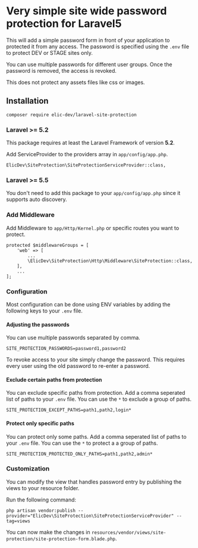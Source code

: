 # Very simple site wide password protection for Laravel5

This will add a simple password form in front of your application to protected it
from any access. The password is specified using the `.env` file to protect DEV
or STAGE sites only.

You can use multiple passwords for different user groups. Once the password is
removed, the access is revoked.

This does not protect any assets files like css or images.

## Installation

```
composer require elic-dev/laravel-site-protection
```

### Laravel >= 5.2

This package requires at least the Laravel Framework of version **5.2**.

Add ServiceProvider to the providers array in `app/config/app.php`.

```
ElicDev\SiteProtection\SiteProtectionServiceProvider::class,
```

### Laravel >= 5.5

You don't need to add this package to your `app/config/app.php` since it supports auto discovery.

### Add Middleware

Add Middleware to `app/Http/Kernel.php` or specific routes you want to protect.

```
protected $middlewareGroups = [
    'web' => [
        ...
        \ElicDev\SiteProtection\Http\Middleware\SiteProtection::class,
    ],
    ...
];
```

### Configuration

Most configuration can be done using ENV variables by adding the following keys
to your `.env` file. 

#### Adjusting the passwords

You can use multiple passwords separated by comma.

```
SITE_PROTECTION_PASSWORDS=password1,password2
```

To revoke access to your site simply change the password. This requires every
user using the old password to re-enter a password.

#### Exclude certain paths from protection

You can exclude specific paths from protection. Add a comma seperated list of paths to your
`.env` file. You can use the `*` to exclude a group of paths.

```
SITE_PROTECTION_EXCEPT_PATHS=path1,path2,login*
```

#### Protect only specific paths

You can protect only some paths. Add a comma seperated list of paths to your
`.env` file. You can use the `*` to protect a a group of paths.

```
SITE_PROTECTION_PROTECTED_ONLY_PATHS=path1,path2,admin*
```

### Customization

You can modify the view that handles password entry by publishing the views to your resource folder.

Run the following command:

```
php artisan vendor:publish --provider="ElicDev\SiteProtection\SiteProtectionServiceProvider" --tag=views
```

You can now make the changes in `resources/vendor/views/site-protection/site-protection-form.blade.php`.

